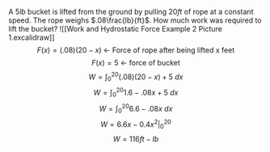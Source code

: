 A $5lb$ bucket is lifted from the ground by pulling $20ft$ of rope at a constant speed. The rope weighs $.08\frac{lb}{ft}$. How much work was required to lift the bucket?
![[Work and Hydrostatic Force Example 2 Picture 1.excalidraw]]
$$F(x)=(.08)(20-x)~\leftarrow~\text{Force of rope after being lifted x feet}$$
$$F(x)=5~\leftarrow~\text{force of bucket}$$
$$W=\int^20_0 (.08)(20-x)+5~dx$$
$$W=\int^20_0 1.6-.08x+5~dx$$
$$W=\int^20_0 6.6-.08x~dx$$
$$W=6.6x-0.4x^2|^20_0$$
$$W=116ft-lb$$